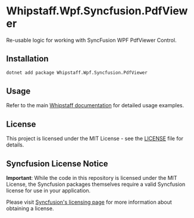 # Whipstaff.Wpf.Syncfusion.PdfViewer

Re-usable logic for working with SyncFusion WPF PdfViewer Control.

## Installation

```bash
dotnet add package Whipstaff.Wpf.Syncfusion.PdfViewer
```

## Usage

Refer to the main [Whipstaff documentation](https://github.com/dpvreony/whipstaff) for detailed usage examples.

## License

This project is licensed under the MIT License - see the [LICENSE](https://github.com/dpvreony/whipstaff/blob/main/LICENSE) file for details.

## Syncfusion License Notice

**Important**: While the code in this repository is licensed under the MIT License, the Syncfusion packages themselves require a valid Syncfusion license for use in your application.

Please visit [Syncfusion's licensing page](https://www.syncfusion.com/sales/licensing) for more information about obtaining a license.
